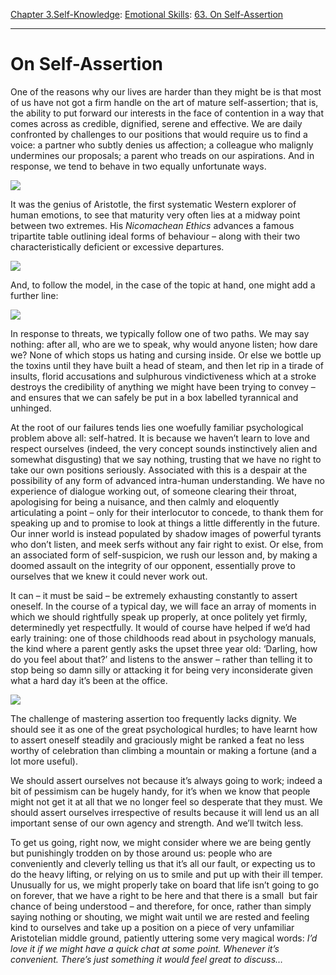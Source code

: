 [Chapter 3.Self-Knowledge](https://www.theschooloflife.com/thebookoflife/category/self-knowledge/): [Emotional Skills](https://www.theschooloflife.com/thebookoflife/category/self-knowledge/emotional-skills/): [63. On Self-Assertion](https://www.theschooloflife.com/thebookoflife/on-self-assertion/)

* * *

# On Self-Assertion

One of the reasons why our lives are harder than they might be is that most of us have not got a firm handle on the art of mature self-assertion; that is, the ability to put forward our interests in the face of contention in a way that comes across as credible, dignified, serene and effective. We are daily confronted by challenges to our positions that would require us to find a voice: a partner who subtly denies us affection; a colleague who malignly undermines our proposals; a parent who treads on our aspirations. And in response, we tend to behave in two equally unfortunate ways.

![](https://www.theschooloflife.com/thebookoflife/wp-content/uploads/2019/05/Vassily_Kandinsky_1926_-_Several_Circles_Gugg_0910_25-1006x1024.jpg)

It was the genius of Aristotle, the first systematic Western explorer of human emotions, to see that maturity very often lies at a midway point between two extremes. His _Nicomachean Ethics_ advances a famous tripartite table outlining ideal forms of behaviour – along with their two characteristically deficient or excessive departures.

![](https://www.theschooloflife.com/thebookoflife/wp-content/uploads/2019/05/SA-Table-1.png)

And, to follow the model, in the case of the topic at hand, one might add a further line:

![](https://www.theschooloflife.com/thebookoflife/wp-content/uploads/2019/05/SA-Table-2.png)

In response to threats, we typically follow one of two paths. We may say nothing: after all, who are we to speak, why would anyone listen; how dare we? None of which stops us hating and cursing inside. Or else we bottle up the toxins until they have built a head of steam, and then let rip in a tirade of insults, florid accusations and sulphurous vindictiveness which at a stroke destroys the credibility of anything we might have been trying to convey – and ensures that we can safely be put in a box labelled tyrannical and unhinged.

At the root of our failures tends lies one woefully familiar psychological problem above all: self-hatred. It is because we haven’t learn to love and respect ourselves (indeed, the very concept sounds instinctively alien and somewhat disgusting) that we say nothing, trusting that we have no right to take our own positions seriously. Associated with this is a despair at the possibility of any form of advanced intra-human understanding. We have no experience of dialogue working out, of someone clearing their throat, apologising for being a nuisance, and then calmly and eloquently articulating a point – only for their interlocutor to concede, to thank them for speaking up and to promise to look at things a little differently in the future. Our inner world is instead populated by shadow images of powerful tyrants who don’t listen, and meek serfs without any fair right to exist. Or else, from an associated form of self-suspicion, we rush our lesson and, by making a doomed assault on the integrity of our opponent, essentially prove to ourselves that we knew it could never work out.

It can – it must be said – be extremely exhausting constantly to assert oneself. In the course of a typical day, we will face an array of moments in which we should rightfully speak up properly, at once politely yet firmly, determinedly yet respectfully. It would of course have helped if we’d had early training: one of those childhoods read about in psychology manuals, the kind where a parent gently asks the upset three year old: ‘Darling, how do you feel about that?’ and listens to the answer – rather than telling it to stop being so damn silly or attacking it for being very inconsiderate given what a hard day it’s been at the office.

![](https://www.theschooloflife.com/thebookoflife/wp-content/uploads/2019/05/Vassily_Kandinsky_1923_-_Circles_in_a_Circle.jpg)

The challenge of mastering assertion too frequently lacks dignity. We should see it as one of the great psychological hurdles; to have learnt how to assert oneself steadily and graciously might be ranked a feat no less worthy of celebration than climbing a mountain or making a fortune (and a lot more useful).

We should assert ourselves not because it’s always going to work; indeed a bit of pessimism can be hugely handy, for it’s when we know that people might not get it at all that we no longer feel so desperate that they must. We should assert ourselves irrespective of results because it will lend us an all important sense of our own agency and strength. And we’ll twitch less.

To get us going, right now, we might consider where we are being gently but punishingly trodden on by those around us: people who are conveniently and cleverly telling us that it’s all our fault, or expecting us to do the heavy lifting, or relying on us to smile and put up with their ill temper. Unusually for us, we might properly take on board that life isn’t going to go on forever, that we have a right to be here and that there is a small &nbsp;but fair chance of being understood – and therefore, for once, rather than simply saying nothing or shouting, we might wait until we are rested and feeling kind to ourselves and take up a position on a piece of very unfamiliar Aristotelian middle ground, patiently uttering some very magical words: _I’d love it if we might have a quick chat at some point. Whenever it’s convenient. There’s just something it would feel great to discuss…_
